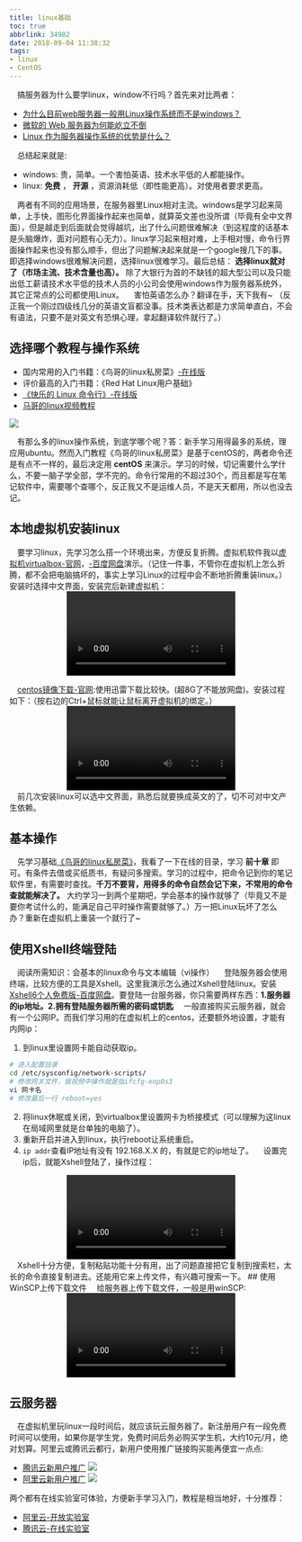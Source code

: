 ```yaml
---
title: linux基础
toc: true
abbrlink: 34982
date: 2018-09-04 11:38:32
tags:
- linux
- CentOS
---
```

&emsp;搞服务器为什么要学linux，window不行吗？首先来对比两者：
- [为什么目前web服务器一般用Linux操作系统而不是windows？](https://www.zhihu.com/question/39230864)
- [微软的 Web 服务器为何能屹立不倒](https://www.zhihu.com/question/24439007)
- [Linux 作为服务器操作系统的优势是什么？](https://www.zhihu.com/question/19738282)

&emsp;总结起来就是:
- windows: 贵，简单。一个害怕英语、技术水平低的人都能操作。
- linux: __免费__ ， __开源__ ，资源消耗低（即性能更高）。对使用者要求更高。

&emsp;两者有不同的应用场景，在服务器里Linux相对主流。windows是学习起来简单，上手快，图形化界面操作起来也简单，就算英文差也没所谓（毕竟有全中文界面），但是越走到后面就会觉得越坑，出了什么问题很难解决（到这程度的话基本是头脑爆炸，面对问题有心无力）。linux学习起来相对难，上手相对慢，命令行界面操作起来也没有那么顺手，但出了问题解决起来就是一个google搜几下的事。即选择windows很难解决问题，选择linux很难学习。最后总结： __选择linux就对了（市场主流、技术含量也高）。__  除了大银行为首的不缺钱的超大型公司以及只能出低工薪请技术水平低的技术人员的小公司会使用windows作为服务器系统外，其它正常点的公司都使用Linux。
&emsp;害怕英语怎么办？翻译在手，天下我有~ （反正我一个刚过四级线几分的英语文盲都没事。技术类表达都是力求简单直白，不会有语法，只要不是对英文有恐惧心理，拿起翻译软件就行了。）

## 选择哪个教程与操作系统
- 国内常用的入门书籍：《鸟哥的linux私房菜》[-在线版](http://linux.vbird.org/)
- 评价最高的入门书籍：《Red Hat Linux用户基础》
- [《快乐的 Linux 命令行》-在线版](http://billie66.github.io/TLCL/book/index.html)
- [马哥的linux视频教程](https://ke.qq.com/course/119808)

![](http://ww1.sinaimg.cn/large/005BIQVbgy1fz2vlzdrkbj30ss0dfad2.jpg)



&emsp;有那么多的linux操作系统，到底学哪个呢？答：新手学习用得最多的系统，理应用ubuntu。然而入门教程《鸟哥的linux私房菜》是基于centOS的，两者命令还是有点不一样的，最后决定用 __centOS__ 来演示。学习的时候，切记需要什么学什么，不要一脑子学全部，学不完的。命令行常用的不超过30个，而且都是写在笔记软件中，需要哪个查哪个，反正我又不是运维人员，不是天天都用，所以也没去记。
## 本地虚拟机安装linux
&emsp;要学习linux，先学习怎么搭一个环境出来，方便反复折腾。虚拟机软件我以[虚拟机virtualbox-官网](https://www.virtualbox.org/)，[-百度网盘](https://pan.baidu.com/s/1vCcrdepimiI9Pu3A7Zo3rw)演示。（记住一件事，不管你在虚拟机上怎么折腾，都不会把电脑搞坏的，事实上学习Linux的过程中会不断地折腾重装linux。）安装时选择中文界面，安装完后新建虚拟机：
<video class="lazy" data-src="https://test-1251805228.file.myqcloud.com/%E6%96%B0%E5%BB%BA%E8%99%9A%E6%8B%9F%E6%9C%BA.mp4" controls="controls" style="max-width: 100%; display: block; margin-left: auto; margin-right: auto;">
your browser does not support the video tag
</video>

&emsp;[centos镜像下载-官网](https://www.centos.org/download/):使用迅雷下载比较快。(超8G了不能放网盘)。安装过程如下：（按右边的Ctrl+鼠标就能让鼠标离开虚拟机的绑定。）
<video class="lazy" data-src="https://test-1251805228.file.myqcloud.com/%E5%AE%89%E8%A3%85centos.mp4" controls="controls" style="max-width: 100%; display: block; margin-left: auto; margin-right: auto;">
your browser does not support the video tag
</video>
&emsp;前几次安装linux可以选中文界面，熟悉后就要换成英文的了，切不可对中文产生依赖。
## 基本操作
&emsp;先学习基础[《鸟哥的linux私房菜》](http://linux.vbird.org/linux_basic/)，我看了一下在线的目录，学习 __前十章__ 即可。有条件去借或买纸质书，有疑问多搜索。学习的过程中，把命令记到你的笔记软件里，有需要时查找。__千万不要背，用得多的命令自然会记下来，不常用的命令查就能解决了。__ 大约学习一到两个星期吧，学会基本的操作就够了（毕竟又不是要你考试什么的，能满足自己平时操作需要就够了。）万一把Linux玩坏了怎么办？重新在虚拟机上重装一个就行了~
## 使用Xshell终端登陆
&emsp;阅读所需知识：会基本的linux命令与文本编辑（vi操作）
&emsp;登陆服务器会使用终端，比较方便的工具是Xshell。这里我演示怎么通过Xshell登陆linux。安装[Xshell6个人免费版-百度网盘](https://pan.baidu.com/s/1qE8JSm6eP0uwyUmTjBiH7Q)。要登陆一台服务器，你只需要两样东西：__1.服务器的ip地址。2.拥有登陆服务器所需的密码或钥匙__
&emsp;一般直接购买云服务器，就会有一个公网IP。而我们学习用的在虚拟机上的centos，还要额外地设置，才能有内网ip：
1. 到linux里设置网卡能自动获取ip。
```bash
# 进入配置目录 
cd /etc/sysconfig/network-scripts/
# 修改网关文件，我视频中操作就是指ifcfg-enp0s3
vi 网卡名
# 修改最后一行 reboot=yes

```
2. 将linux休眠或关闭，到virtualbox里设置网卡为桥接模式（可以理解为这linux在局域网里就是台单独的电脑了）。 
3. 重新开启并进入到linux，执行reboot让系统重启。
4. `ip addr`查看IP地址有没有 192.168.X.X 的，有就是它的ip地址了。
&emsp;设置完ip后，就能Xshell登陆了，操作过程：
<video class="lazy" data-src="https://test-1251805228.file.myqcloud.com/%E8%AE%BE%E7%BD%AEip%E5%B9%B6%E7%94%A8Xshell%E7%99%BB%E9%99%86.mp4" controls="controls" style="max-width: 100%; display: block; margin-left: auto; margin-right: auto;">
your browser does not support the video tag
</video>
&emsp;Xshell十分方便，复制粘贴功能十分有用，出了问题直接把它复制到搜索栏，太长的命令直接复制进去。还能用它来上传文件，有兴趣可搜索一下。
## 使用WinSCP上传下载文件
&emsp;给服务器上传下载文件，一般是用winSCP:
<video class="lazy" data-src="https://test-1251805228.file.myqcloud.com/%E4%BD%BF%E7%94%A8WinSCP%E4%B8%8A%E4%BC%A0%E4%B8%8B%E8%BD%BD%E6%96%87%E4%BB%B6.mp4" controls="controls" style="max-width: 100%; display: block; margin-left: auto; margin-right: auto;">
your browser does not support the video tag
</video>

## 云服务器
&emsp;在虚拟机里玩linux一段时间后，就应该玩云服务器了。新注册用户有一段免费时间可以使用，如果你是学生党，免费时间后务必购买学生机，大约10元/月，绝对划算。阿里云或腾讯云都行，新用户使用推广链接购买能再便宜一点点:
- [腾讯云新用户推广](https://cloud.tencent.com/redirect.php?redirect=1025&cps_key=baa84ded7a9778d3aa1addcd4fbb8b24&from=console)
![](https://upload-dianshi-1255598498.file.myqcloud.com/%E6%96%B0%E7%94%A8%E6%88%B7%E4%B8%93%E5%B1%9E%E5%A4%A7%E7%A4%BC%E5%8C%85345x200-40fddedb235328c59779ae071cf378deab547ba5.jpg)
- [阿里云新用户推广](https://promotion.aliyun.com/ntms/yunparter/invite.html?userCode=pkzf7btf)
![](https://img.alicdn.com/tfs/TB17qJhXpzqK1RjSZFvXXcB7VXa-200-126.jpg)

两个都有在线实验室可体验，方便新手学习入门，教程是相当地好，十分推荐：
- [阿里云-开放实验室](https://edu.aliyun.com/lab/)
- [腾讯云-在线实验室](https://cloud.tencent.com/developer/labs)


